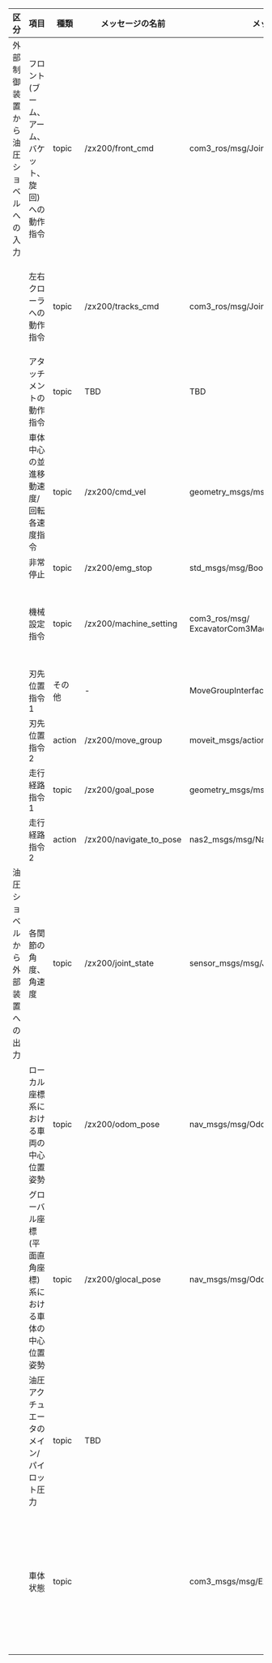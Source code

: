 | 区分 | 項目 | 種類 | メッセージの名前 | メッセージの型 | 要素 | 凡例 |
|---|---|---|---|---|---|---|
| 外部制御装置から油圧ショベルへの入力 | フロント(ブーム、アーム、バケット、旋回)への動作指令 | topic | /zx200/front_cmd | com3_ros/msg/JointCmd | Joint_name : String []<br>Effort: Float64 []<br>Velocity: Float64 []<br>Position: Float64 [] | Joint_name : String [bucket_joint, arm_joint, boom_joint, swing_joint]<br>Effort: Float64 [0,0,0,0]<br>Velocity: Float64 [0,0,0,0]<br>Position: Float64 [0,0,0,0] |
|  | 左右クローラへの動作指令 | topic | /zx200/tracks_cmd | com3_ros/msg/JointCmd | Joint_name : String []<br>Effort: Float64 []<br>Velocity: Float64 []<br>Position: Float64 [] | Joint_name: [left_track, right_track]<br>Effort: Float64[0,0]<br>Velocity: Float64[0,0]<br>Position: Float64[0,0]  |
|  | アタッチメントの動作指令 | topic | TBD | TBD | TBD | TBD |
|  | 車体中心の並進移動速度/回転各速度指令 | topic | /zx200/cmd_vel | geometry_msgs/msg/Twist | - | - |
|  | 非常停止 | topic | /zx200/emg_stop | std_msgs/msg/Bool | - | - |
|  | 機械設定指令 | topic | /zx200/machine_setting | com3_ros/msg/ ExcavatorCom3MachineSetting  | float64 engine_rpm<br>bool power_eco_mode<br>bool travel_speed_mode<br>bool working_mode_notice<br>uint8 yellow_led_mode<br>bool horn<br>uint8 front_control_mode<br>uint8 tracks_control_mode | - |
|  | 刃先位置指令1 | その他 | - | MoveGroupInterface | - | - |
|  | 刃先位置指令2 | action | /zx200/move_group | moveit_msgs/action/MoveGroup | - | - |
|  | 走行経路指令1 | topic | /zx200/goal_pose | geometry_msgs/msg/PoseStamped | - | - |
|  | 走行経路指令2 | action | /zx200/navigate_to_pose | nas2_msgs/msg/NavigateToPose | - | 　 |
| 油圧ショベルから外部装置への出力 | 各関節の角度、角速度 | topic | /zx200/joint_state | sensor_msgs/msg/JointState | - | name:[bucket_joint, arm_joint, boom_joint, swing_joint, ・・・・・]<br>TBD |
|  | ローカル座標系における車両の中心位置姿勢 | topic | /zx200/odom_pose | nav_msgs/msg/Odometry | 　 | 　 |
|  | グローバル座標(平面直角座標)系における車体の中心位置姿勢 | topic | /zx200/glocal_pose | nav_msgs/msg/Odometry | 　 | 　 |
|  | 油圧アクチュエータのメイン/パイロット圧力 | topic | TBD | 　 | 　 | 　 |
|  | 車体状態 | topic | 　 | com3_msgs/msg/ExcavatorCom3MachineState | bool lock_cmd_state<br>bool pilot_shutoff_valve_state<br>bool system_error <br>bool can_error_pl<br>bool can_error_body<br>bool can_error_ict<br>bool lock_receiver_error<br>bool emergency_stop_receiver_error<br>bool switch_error<br>uint8 control_state<br>uint8 hydraulic_oil_temp<br>bool engine_state<br>uint8 alive_counter | 　 |
